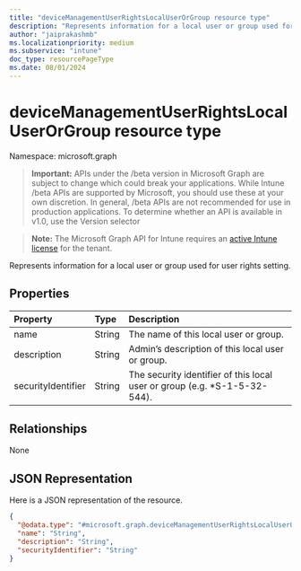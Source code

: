 ```yaml
---
title: "deviceManagementUserRightsLocalUserOrGroup resource type"
description: "Represents information for a local user or group used for user rights setting."
author: "jaiprakashmb"
ms.localizationpriority: medium
ms.subservice: "intune"
doc_type: resourcePageType
ms.date: 08/01/2024
---
```


# deviceManagementUserRightsLocalUserOrGroup resource type

Namespace: microsoft.graph

> **Important:** APIs under the /beta version in Microsoft Graph are subject to change which could break your applications. While Intune /beta APIs are supported by Microsoft, you should use these at your own discretion. In general, /beta APIs are not recommended for use in production applications. To determine whether an API is available in v1.0, use the Version selector

> **Note:** The Microsoft Graph API for Intune requires an [active Intune license](https://go.microsoft.com/fwlink/?linkid=839381) for the tenant.

Represents information for a local user or group used for user rights setting.

## Properties
|Property|Type|Description|
|:---|:---|:---|
|name|String|The name of this local user or group.|
|description|String|Admin’s description of this local user or group.|
|securityIdentifier|String|The security identifier of this local user or group (e.g. *S-1-5-32-544).|

## Relationships
None

## JSON Representation
Here is a JSON representation of the resource.
<!-- {
  "blockType": "resource",
  "@odata.type": "microsoft.graph.deviceManagementUserRightsLocalUserOrGroup"
}
-->
``` json
{
  "@odata.type": "#microsoft.graph.deviceManagementUserRightsLocalUserOrGroup",
  "name": "String",
  "description": "String",
  "securityIdentifier": "String"
}
```